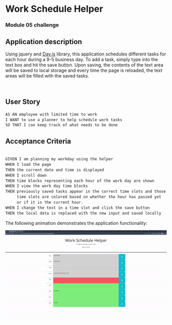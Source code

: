 
# Work Schedule Helper
### Module 05 challenge

## Application description

Using jquery and [Day.js](https://day.js.org/en/) library, this application schedules different tasks for each hour during a 9-5 business day.  To add a task, simply type into the text box and hit the save button.  Upon saving, the contents of the text area will be saved to local storage and every time the page is reloaded, the text areas will be filled with the saved tasks.

<br>

## User Story

```md
AS AN employee with limited time to work
I WANT to use a planner to help schedule work tasks
SO THAT I can keep track of what needs to be done
```

## Acceptance Criteria

```md

GIVEN I am planning my workday using the helper
WHEN I load the page
THEN the current date and time is displayed
WHEN I scroll down
THEN time blocks representing each hour of the work day are shown
WHEN I view the work day time blocks
THEN previously saved tasks appear in the correct time slots and those
     time slots are colored based on whether the hour has passed yet 
     or if it is the current hour.
WHEN I change the text in a time slot and click the save button
THEN the local data is replaced with the new input and saved locally

```

The following animation demonstrates the application functionality:

![A demonstration of user deleting and adding new tasks to the calendar](./Assets/Work-schedule-helper-test.gif)
